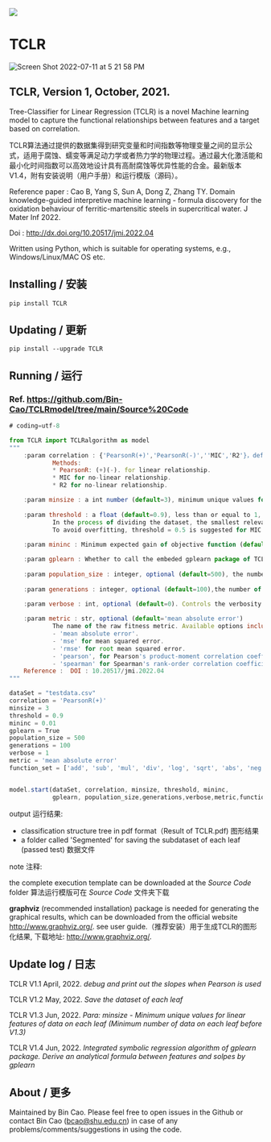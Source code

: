 
[![](https://img.shields.io/badge/PyPI-caobin-blue)](https://pypi.org/project/TCLR/)
# TCLR 

![Screen Shot 2022-07-11 at 5 21 58 PM](https://user-images.githubusercontent.com/86995074/178232388-42f02447-5405-43e0-a344-0ab6be0f6690.png)

## TCLR, Version 1, October, 2021. 

Tree-Classifier for Linear Regression (TCLR) is a novel Machine learning model to capture the functional relationships between features and a target based on correlation.

TCLR算法通过提供的数据集得到研究变量和时间指数等物理变量之间的显示公式，适用于腐蚀、蠕变等满足动力学或者热力学的物理过程。通过最大化激活能和最小化时间指数可以高效地设计具有高耐腐蚀等优异性能的合金。最新版本V1.4，附有安装说明（用户手册）和运行模版（源码）。

Reference paper : Cao B, Yang S, Sun A, Dong Z, Zhang TY. Domain knowledge-guided interpretive machine learning - formula discovery for the oxidation behaviour of ferritic-martensitic steels in supercritical water. J Mater Inf 2022. 

Doi : http://dx.doi.org/10.20517/jmi.2022.04

Written using Python, which is suitable for operating systems, e.g., Windows/Linux/MAC OS etc.

## Installing / 安装
    pip install TCLR 

## Updating / 更新
    pip install --upgrade TCLR

## Running / 运行
### Ref. https://github.com/Bin-Cao/TCLRmodel/tree/main/Source%20Code

``` javascript
# coding=utf-8

from TCLR import TCLRalgorithm as model
"""
    :param correlation : {'PearsonR(+)','PearsonR(-)',''MIC','R2'}，default PearsonR(+).
            Methods:
            * PearsonR: (+)(-). for linear relationship.
            * MIC for no-linear relationship.
            * R2 for no-linear relationship.

    :param minsize : a int number (default=3), minimum unique values for linear features of data on each leaf.
    
    :param threshold : a float (default=0.9), less than or equal to 1, default 0.95 for PearsonR.
            In the process of dividing the dataset, the smallest relevant index allowed in the you research.
            To avoid overfitting, threshold = 0.5 is suggested for MIC 0.5.
    
    :param mininc : Minimum expected gain of objective function (default=0.01)

    :param gplearn : Whether to call the embeded gplearn package of TCLR to regress formula (default=False).
    
    :param population_size : integer, optional (default=500), the number of programs in each generation.
    
    :param generations : integer, optional (default=100),the number of generations to evolve.

    :param verbose : int, optional (default=0). Controls the verbosity of the evolution building process.
    
    :param metric : str, optional (default='mean absolute error')
            The name of the raw fitness metric. Available options include:
            - 'mean absolute error'.
            - 'mse' for mean squared error.
            - 'rmse' for root mean squared error.
            - 'pearson', for Pearson's product-moment correlation coefficient.
            - 'spearman' for Spearman's rank-order correlation coefficient.
    Reference :  DOI : 10.20517/jmi.2022.04
"""

dataSet = "testdata.csv"
correlation = 'PearsonR(+)'
minsize = 3
threshold = 0.9
mininc = 0.01
gplearn = True
population_size = 500
generations = 100
verbose = 1 
metric = 'mean absolute error'
function_set = ['add', 'sub', 'mul', 'div', 'log', 'sqrt', 'abs', 'neg','inv','sin','cos','tan', 'max', 'min']


model.start(dataSet, correlation, minsize, threshold, mininc, 
            gplearn, population_size,generations,verbose,metric,function_set)

```

output 运行结果: 
+ classification structure tree in pdf format（Result of TCLR.pdf) 图形结果
+ a folder called 'Segmented' for saving the subdataset of each leaf (passed test) 数据文件

note 注释: 

the complete execution template can be downloaded at the *Source Code* folder 算法运行模版可在 *Source Code* 文件夹下载

**graphviz** (recommended installation) package is needed for generating the graphical results, which can be downloaded from the official website http://www.graphviz.org/. see user guide.（推荐安装）用于生成TCLR的图形化结果, 下载地址: http://www.graphviz.org/.


## Update log / 日志
TCLR V1.1 April, 2022. 
*debug and print out the slopes when Pearson is used*

TCLR V1.2 May, 2022.
*Save the dataset of each leaf*

TCLR V1.3 Jun, 2022.
*Para: minsize - Minimum unique values for linear features of data on each leaf (Minimum number of data on each leaf before V1.3)*

TCLR V1.4 Jun, 2022.
*Integrated symbolic regression algorithm of gplearn package.
Derive an analytical formula between features and solpes by gplearn*

## About / 更多
Maintained by Bin Cao. Please feel free to open issues in the Github or contact Bin Cao
(bcao@shu.edu.cn) in case of any problems/comments/suggestions in using the code. 

